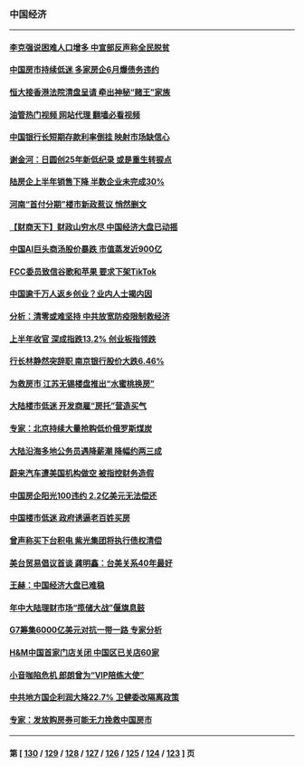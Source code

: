 ### 中国经济
---
#### [李克强说困难人口增多 中宣部反声称全民脱贫](../../pages/ncid283/n13771627.md?07020445) 
#### [中国房市持续低迷 多家房企6月爆债务违约](../../pages/ncid283/n13771623.md?07020445) 
#### [恒大接香港法院清盘呈请 牵出神秘“赌王”家族](../../pages/ncid283/n13771611.md?07020445) 
#### [油管热门视频 网站代理 翻墙必看视频](http://209.222.30.114:81/youtube.html?07020445)
#### [中国银行长短期存款利率倒挂 映射市场缺信心](../../pages/ncid283/n13771597.md?07020445) 
#### [谢金河：日圆创25年新低纪录 或是重生转捩点](../../pages/ncid283/n13771519.md?07020445) 
#### [陆房企上半年销售下降 半数企业未完成30%](../../pages/ncid283/n13771379.md?07020445) 
#### [河南“首付分期”楼市新政惹议 悄然删文](../../pages/ncid283/n13771259.md?07020445) 
#### [【财商天下】财政山穷水尽 中国经济大盘已动摇](../../pages/ncid283/n13770956.md?07020445) 
#### [中国AI巨头商汤股价暴跌 市值蒸发近900亿](../../pages/ncid283/n13770976.md?07020445) 
#### [FCC委员致信谷歌和苹果 要求下架TikTok](../../pages/ncid283/n13770963.md?07020445) 
#### [中国逾千万人返乡创业？业内人士揭内因](../../pages/ncid283/n13770780.md?07020445) 
#### [分析：清零或难坚持 中共放宽防疫限制救经济](../../pages/ncid283/n13770641.md?07020445) 
#### [上半年收官 深成指跌13.2% 创业板指领跌](../../pages/ncid283/n13770651.md?07020445) 
#### [行长林静然突辞职 南京银行股价大跌6.46%](../../pages/ncid283/n13770633.md?07020445) 
#### [为救房市 江苏无锡楼盘推出“水蜜桃换房”](../../pages/ncid283/n13770456.md?07020445) 
#### [大陆楼市低迷 开发商雇“房托”营造买气](../../pages/ncid283/n13770494.md?07020445) 
#### [专家：北京持续大量抢购低价俄罗斯煤炭](../../pages/ncid283/n13770387.md?07020445) 
#### [大陆沿海多地公务员遇降薪潮 降幅约两三成](../../pages/ncid283/n13770359.md?07020445) 
#### [蔚来汽车遭美国机构做空 被指控财务造假](../../pages/ncid283/n13770180.md?07020445) 
#### [中国房企阳光100违约 2.2亿美元无法偿还](../../pages/ncid283/n13770237.md?07020445) 
#### [中国楼市低迷 政府诱逼老百姓买房](../../pages/ncid283/n13770086.md?07020445) 
#### [曾声称买下台积电 紫光集团将执行债权清偿](../../pages/ncid283/n13769819.md?07020445) 
#### [美台贸易倡议首谈 龚明鑫：台美关系40年最好](../../pages/ncid283/n13769663.md?07020445) 
#### [王赫：中国经济大盘已难稳](../../pages/ncid283/n13769665.md?07020445) 
#### [年中大陆理财市场“揽储大战”偃旗息鼓](../../pages/ncid283/n13769713.md?07020445) 
#### [G7筹集6000亿美元对抗一带一路 专家分析](../../pages/ncid283/n13769510.md?07020445) 
#### [H&M中国首家门店关闭 中国区已关店60家](../../pages/ncid283/n13769577.md?07020445) 
#### [小音咖陷危机 郎朗曾为“VIP陪练大使”](../../pages/ncid283/n13769509.md?07020445) 
#### [中共地方国企利润大降22.7% 卫健委改隔离政策](../../pages/ncid283/n13769245.md?07020445) 
#### [专家：发放购房券可能无力挽救中国房市](../../pages/ncid283/n13769001.md?07020445) 

---
#### 第 [ [130](./130.md?07020445) / [129](./129.md?07020445) / [128](./128.md?07020445) / [127](./127.md?07020445) / [126](./126.md?07020445) / [125](./125.md?07020445) / [124](./124.md?07020445) / [123](./123.md?07020445) ] 页
